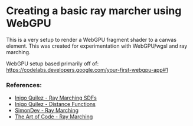 # Creating a basic ray marcher using WebGPU

This is a very setup to render a WebGPU fragment shader to a canvas element. This was created for experimentation with WebGPU/wgsl and ray marching.


WebGPU setup based primarily off of:
https://codelabs.developers.google.com/your-first-webgpu-app#1


### References:

- [Inigo Quilez - Ray Marching SDFs](https://iquilezles.org/articles/raymarchingdf/  )
- [Inigo Quilez - Distance Functions](https://iquilezles.org/articles/distfunctions/)
- [SimonDev - Ray Marching](https://www.youtube.com/watch?v=BNZtUB7yhX4&t=146s)
- [The Art of Code - Ray Marching](https://www.youtube.com/watch?v=PGtv-dBi2wE&t=733s)
